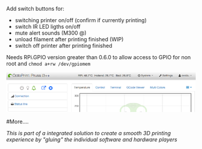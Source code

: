 Add switch buttons for:
- switching printer on/off (confirm if currently printing)
- switch  IR LED ligths on/off
- mute alert sounds (M300 @)
- unload filament after printing finished (WIP)
- switch off printer after printing finished

Needs RPi.GPIO version greater than 0.6.0 to allow access to GPIO for non root and `chmod a+rw /dev/gpiomem`


![screenshot](screenshot_1.png)

#More....

_This is part of a integrated solution to create a smooth 3D printing experience by "gluing" the individual software and hardware players_

